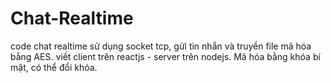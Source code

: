 # Chat-Realtime
code chat realtime sử dụng socket tcp, gửi tin nhắn và truyền file mã hóa bằng AES. viết client trên reactjs - server trên nodejs. Mã hóa bằng khóa bí mật, có thể đổi khóa.
